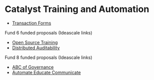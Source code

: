 # Catalyst Training and Automation

- [Transaction Forms](https://github.com/treasuryguild/Training-and-Automation/issues/new/choose)

Fund 6 funded proposals (Ideascale links)

- [Open Source Training](https://cardano.ideascale.com/c/idea/368678)
- [Distributed Auditability](https://cardano.ideascale.com/c/idea/366707)

Fund 8 funded proposals (Ideascale links)

- [ABC of Governance](https://cardano.ideascale.com/c/idea/398140)
- [Automate Educate Communicate](https://cardano.ideascale.com/c/idea/398131)


